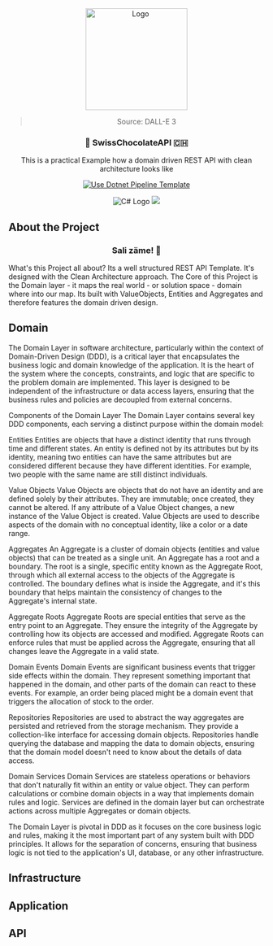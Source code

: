 <div align="center">
<a href="https://github.com/NicoFilips/SwissChocolateAPI/">
  <img src="https://github.com/NicoFilips/SwissChocolateAPI/assets/35654361/f2fe2c80-f121-47f3-b6a3-7c3ad7ca28e4" alt="Logo" width="200" height="200">
</a>
<blockquote>
  <p>Source: DALL-E 3</p>
</blockquote>

  <h3 align="center"> 🍫 SwissChocolateAPI 🇨🇭 </h3>

  <p align="center">
    This is a practical Example how a domain driven REST API with clean architecture looks like
  </p>

[![Use Dotnet Pipeline Template](https://github.com/NicoFilips/SwissChocolateAPI/actions/workflows/dotnet.yml/badge.svg)](https://github.com/NicoFilips/csharp-designpatterns/actions/workflows/dotnet.yml)

![C# Logo](https://img.shields.io/badge/C%23-239120?style=for-the-badge&logo=c-sharp&logoColor=white)
![](https://img.shields.io/badge/.NET-8-512BD4?style=for-the-badge&logo=.net&logoColor=white)
</div>


## About the Project
  
  <h3 align="center">Sali zäme! 👋</h3>
  
What's this Project all about? Its a well structured REST API Template. It's designed with the Clean Architecture approach. The Core of this Project is the Domain layer - it maps the real world - or solution space - domain where into our map. Its built with ValueObjects, Entities and Aggregates and therefore features the domain driven design.

## Domain

The Domain Layer in software architecture, particularly within the context of Domain-Driven Design (DDD), is a critical layer that encapsulates the business logic and domain knowledge of the application. It is the heart of the system where the concepts, constraints, and logic that are specific to the problem domain are implemented. This layer is designed to be independent of the infrastructure or data access layers, ensuring that the business rules and policies are decoupled from external concerns.

Components of the Domain Layer
The Domain Layer contains several key DDD components, each serving a distinct purpose within the domain model:

Entities
Entities are objects that have a distinct identity that runs through time and different states. An entity is defined not by its attributes but by its identity, meaning two entities can have the same attributes but are considered different because they have different identities. For example, two people with the same name are still distinct individuals.

Value Objects
Value Objects are objects that do not have an identity and are defined solely by their attributes. They are immutable; once created, they cannot be altered. If any attribute of a Value Object changes, a new instance of the Value Object is created. Value Objects are used to describe aspects of the domain with no conceptual identity, like a color or a date range.

Aggregates
An Aggregate is a cluster of domain objects (entities and value objects) that can be treated as a single unit. An Aggregate has a root and a boundary. The root is a single, specific entity known as the Aggregate Root, through which all external access to the objects of the Aggregate is controlled. The boundary defines what is inside the Aggregate, and it's this boundary that helps maintain the consistency of changes to the Aggregate's internal state.

Aggregate Roots
Aggregate Roots are special entities that serve as the entry point to an Aggregate. They ensure the integrity of the Aggregate by controlling how its objects are accessed and modified. Aggregate Roots can enforce rules that must be applied across the Aggregate, ensuring that all changes leave the Aggregate in a valid state.

Domain Events
Domain Events are significant business events that trigger side effects within the domain. They represent something important that happened in the domain, and other parts of the domain can react to these events. For example, an order being placed might be a domain event that triggers the allocation of stock to the order.

Repositories
Repositories are used to abstract the way aggregates are persisted and retrieved from the storage mechanism. They provide a collection-like interface for accessing domain objects. Repositories handle querying the database and mapping the data to domain objects, ensuring that the domain model doesn't need to know about the details of data access.

Domain Services
Domain Services are stateless operations or behaviors that don't naturally fit within an entity or value object. They can perform calculations or combine domain objects in a way that implements domain rules and logic. Services are defined in the domain layer but can orchestrate actions across multiple Aggregates or domain objects.

The Domain Layer is pivotal in DDD as it focuses on the core business logic and rules, making it the most important part of any system built with DDD principles. It allows for the separation of concerns, ensuring that business logic is not tied to the application's UI, database, or any other infrastructure.

## Infrastructure

## Application

## API
